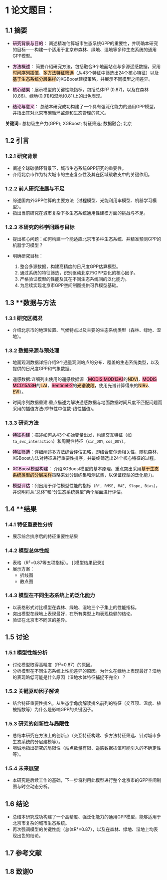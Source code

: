 # 1 论文题目：

## 1.1 摘要

- <mark style="background: #FFB8EBA6;">研究背景与目的</mark>： 阐述精准估算城市生态系统GPP的重要性，并明确本研究的目标——构建一个适用于北京市森林、绿地、湿地等多种生态系统的通用GPP模型。
	
- <mark style="background: #FFB8EBA6;">方法概述</mark>： 简要介绍研究方法，包括融合9个地面站点与多源遥感数据，采用<mark style="background: #FFB86CA6;">时间序列插值</mark>、<mark style="background: #FFB86CA6;">多方法特征筛选</mark>（从43个特征中筛选出24个核心特征）以及<mark style="background: #FFB86CA6;">基于生态系统分层采样</mark>的XGBoost建模策略，并展示不同模型之间差异。
	
- <mark style="background: #FFB8EBA6;">核心结果</mark>：展示模型的关键性能指标，包括总体R² (0.87)，以及在森林(0.86)、绿地(0.91)和湿地(0.81)上的出色表现。
	
- <mark style="background: #FFB8EBA6;">结论与意义</mark>： 总结本研究成功构建了一个具有强泛化能力的通用GPP模型，并指出其对北京市碳循环监测和生态管理的意义。

**关键词 :** 总初级生产力(GPP); XGBoost; 特征筛选; 数据融合; 北京

## 1.2 引言

### 1.2.1 **研究背景**

- 阐述全球碳循环背景下，城市生态系统GPP研究的重要性。
- 介绍北京市作为特大城市的生态复杂性及其在区域碳收支中的关键作用。

### 1.2.2 **前人研究进展与不足**

- 综述国内外GPP估算的主要方法（过程模型、光能利用率模型、机器学习模型）。
- 指出当前研究在城市复杂下多生态系统通用性建模方面的挑战与不足。

### 1.2.3 本研究的科学问题与目标

- 提出核心问题：如何构建一个能适应北京市多种生态系统、并精准预测GPP的机器学习模型？
	
- 明确研究目标：
    1. 整合多源数据，构建高精度的日尺度GPP估算模型。
    2. 通过系统的特征筛选，识别驱动北京市GPP变化的核心因子。
    3. 严格验证模型的性能及其在不同生态系统间的泛化能力。
    4. 为后续实现北京市GPP空间制图提供可靠模型基础。

## 1.3 **数据与方法 

### 1.3.1 **研究区概况**

- 介绍北京市的地理位置、气候特点以及主要的生态系统类型（森林、绿地、湿地）。

### 1.3.2 **数据来源与预处理**

-  地面观测数据详细介绍9个通量观测站点的分布、覆盖的生态系统类型，以及提供的日尺度GPP和气象数据。
	
- 遥感数据:详细列出使用的遥感数据源（<mark style="background: #FF5582A6;">MODIS MOD13A1</mark>的<mark style="background: #FFB86CA6;">NDVI</mark>，<mark style="background: #FF5582A6;">MODIS MCD15A3H</mark>的<mark style="background: #FFB86CA6;">LAI</mark>，<mark style="background: #FF5582A6;">Sentinel-2</mark>的<mark style="background: #FFB86CA6;">光谱波段</mark>，使用光谱计算得来的<mark style="background: #FFB86CA6;">NIRv</mark>、<mark style="background: #FFB86CA6;">EVI</mark>）。
	
- 时间序列数据重建:重点描述为解决遥感数据与地面数据时间尺度不匹配问题而采用的插值方法(季节性中位数-线性插值)。

### 1.3.3 研究方法

- <mark style="background: #FFB8EBA6;">特征构建</mark>：描述如何从43个初始变量出发，构建交互特征（如`ta_swc_interaction`）和周期性特征（`sin_DOY`, `cos_DOY`）。
	
- <mark style="background: #FFB8EBA6;">特征筛选</mark>：详细阐述多方法综合评估策略，即结合皮尔逊相关性、随机森林、XGBoost方法对特征进行重要性排序，并最终筛选出24个核心特征的过程。
	
- <mark style="background: #FFB8EBA6;">XGBoost模型构建</mark>： 介绍XGBoost模型的基本原理。重点突出采用<mark style="background: #FFB86CA6;">基于生态系统类型的分层采样</mark>策略来划分训练集和测试集，以保证模型的泛化能力。
	
- <mark style="background: #FFB8EBA6;">模型评估</mark>：列出用于评估模型性能的指标（`R², RMSE, MAE, Slope, Bias`），并说明将从“总体”和“分生态系统类型”两个层面进行评估。

## 1.4 **结果
### 1.4.1 特征重要性分析

- 展示综合排序后的特征重要性结果

### 1.4.2 模型总体性能

- 表格（R²=0.87等五项指标）。
[[模型结果记录]]
- 展示方案：
	- 折线图
	- 散点图


### 1.4.3 模型在不同生态系统上的泛化能力

- 以表格形式对比模型在森林、绿地、湿地三个子集上的<mark style="background: #BBFABBA6;"></mark>性能指标。
- 突出模型在绿地上表现最好，在所有类型上均表现稳健的结论。
- 验证在北京市不同区的差异。

## 1.5 讨论

### 1.5.1 模型性能分析

- 讨论模型取得高精度（R²=0.87）的原因。
- 分析模型在不同生态系统上性能差异的原因。为什么在绿地上表现最好？湿地的表现略低可能是什么原因（湿地水体特征捕捉不完全）？

### 1.5.2 关键驱动因子解读

- 结合特征重要性排名，从生态学角度解读排名前列的特征（交互项、温度、植被指数等）为什么是影响GPP的关键因子。

### 1.5.3 研究的创新性与局限性

- 总结本研究在方法上的创新点（交互特征构建、多方法特征筛选、针对城市多生态系统的分层建模等）。
- 坦诚地指出研究的局限性（站点数量有限、遥感数据插值可能引入的不确定性等）。

### 1.5.4 未来展望

- 本研究是后续工作的基础，下一步将利用此模型进行整个北京市的GPP空间制图与时空动态分析。

## 1.6 结论

- 总结本研究成功构建了一个高精度、强泛化能力的通用GPP模型，能够适用于北京市复杂的城市生态系统。
- 再次强调模型的关键性能（总体R²=0.87），以及在森林、绿地、湿地上均表现出色的结论。

## 1.7 参考文献

## 1.8 致谢0